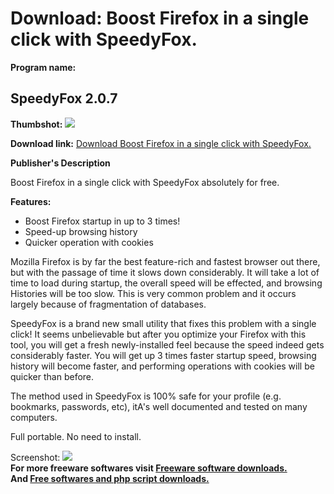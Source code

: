 # Download: Boost Firefox in a single click with SpeedyFox.

**Program name:**

## SpeedyFox 2.0.7

  
**Thumbshot:** ![](http://www.freewarefiles.com/screenshot/speedyfox15_md.jpg)   
  
**Download link:** [Download Boost Firefox in a single click with SpeedyFox.](http://freesoftwares.boysofts.com/SpeedyFox_program_51382.html)  
  


**Publisher's Description**  
  


Boost Firefox in a single click with SpeedyFox absolutely for free. 

**Features:**

  * Boost Firefox startup in up to 3 times! 
  * Speed-up browsing history 
  * Quicker operation with cookies 

Mozilla Firefox is by far the best feature-rich and fastest browser out there, but with the passage of time it slows down considerably. It will take a lot of time to load during startup, the overall speed will be effected, and browsing Histories will be too slow. This is very common problem and it occurs largely because of fragmentation of databases.

SpeedyFox is a brand new small utility that fixes this problem with a single click! It seems unbelievable but after you optimize your Firefox with this tool, you will get a fresh newly-installed feel because the speed indeed gets considerably faster. You will get up 3 times faster startup speed, browsing history will become faster, and performing operations with cookies will be quicker than before.

The method used in SpeedyFox is 100% safe for your profile (e.g. bookmarks, passwords, etc), itA's well documented and tested on many computers.

Full portable. No need to install.

  
  
Screenshot: ![](http://www.freewarefiles.com/screenshot/speedyfox15.jpg)   
**For more freeware softwares visit [Freeware software downloads.](http://freesoftwares.boysofts.com/)**   
**And [Free softwares and php script downloads.](http://www.boysofts.com/)**
